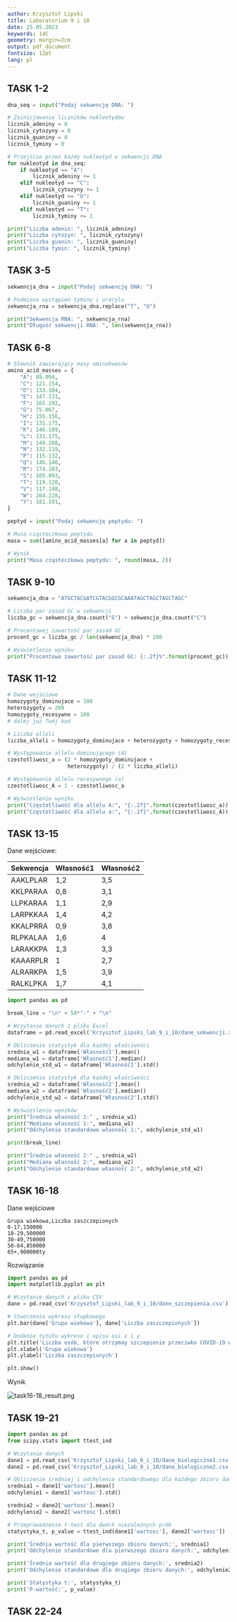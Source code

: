 ```yaml
---
author: Krzysztof Lipski
title: Laboratorium 9 i 10
date: 25.05.2023
keywords: 14C
geometry: margin=2cm
output: pdf_document
fontsize: 12pt
lang: pl
---
```


## TASK 1-2

```python
dna_seq = input("Podaj sekwencję DNA: ")

# Zainicjowanie liczników nukleotydów
licznik_adeniny = 0
licznik_cytozyny = 0
licznik_guaniny = 0
licznik_tyminy = 0

# Przejście przez każdy nukleotyd w sekwencji DNA
for nukleotyd in dna_seq:
    if nukleotyd == "A":
        licznik_adeniny += 1
    elif nukleotyd == "C":
        licznik_cytozyny += 1
    elif nukleotyd == "G":
        licznik_guaniny += 1
    elif nukleotyd == "T":
        licznik_tyminy += 1

print("Liczba adenin: ", licznik_adeniny)
print("Liczba cytozyn: ", licznik_cytozyny)
print("Liczba guanin: ", licznik_guaniny)
print("Liczba tymin: ", licznik_tyminy)
```

## TASK 3-5

```python
sekwencja_dna = input("Podaj sekwencję DNA: ")

# Podmiana wystąpień tyminy i uracylu
sekwencja_rna = sekwencja_dna.replace("T", "U")

print("Sekwencja RNA: ", sekwencja_rna)
print("Długość sekwencji RNA: ", len(sekwencja_rna))
```

## TASK 6-8

```python
# Słownik zawierający masy aminokwasów
amino_acid_masses = {
    "A": 89.094,
    "C": 121.154,
    "D": 133.104,
    "E": 147.131,
    "F": 165.192,
    "G": 75.067,
    "H": 155.156,
    "I": 131.175,
    "K": 146.189,
    "L": 131.175,
    "M": 149.208,
    "N": 132.119,
    "P": 115.132,
    "Q": 146.146,
    "R": 174.203,
    "S": 105.093,
    "T": 119.120,
    "V": 117.148,
    "W": 204.228,
    "Y": 181.191,
}

peptyd = input("Podaj sekwencję peptydu: ")

# Masa cząsteczkowa peptydu
masa = sum([amino_acid_masses[a] for a in peptyd])

# Wynik
print("Masa cząsteczkowa peptydu: ", round(masa, 2))
```

## TASK 9-10

```python
sekwencja_dna = "ATGCTACGATCGTACGGCGCAAATAGCTAGCTAGCTAGC"

# Liczba par zasad GC w sekwencji
liczba_gc = sekwencja_dna.count("G") + sekwencja_dna.count("C")

# Procentowej zawartość par zasad GC
procent_gc = liczba_gc / len(sekwencja_dna) * 100

# Wyświetlenie wyniku
print("Procentowa zawartość par zasad GC: {:.2f}%".format(procent_gc))
```

## TASK 11-12

```python
# Dane wejściowe
homozygoty_dominujace = 100
heterozygoty = 200
homozygoty_recesywne = 100
# dalej już Twój kod

# Liczba alleli
liczba_alleli = homozygoty_dominujace + heterozygoty + homozygoty_recesywne

# Występowanie allelu dominującego (A)
czestotliwosc_a = (2 * homozygoty_dominujace +
                   heterozygoty) / (2 * liczba_alleli)

# Występowanie allelu recesywnego (a)
czestotliwosc_A = 1 - czestotliwosc_a

# Wyświetlenie wyniku
print("Częstotliwość dla allelu A:", "{:.2f}".format(czestotliwosc_a))
print("Częstotliwość dla allelu a:", "{:.2f}".format(czestotliwosc_A))
```

## TASK 13-15

Dane wejściowe:

| Sekwencja | Własność1 | Własność2 |
| --------- | --------- | --------- |
| AAKLPLAR  | 1,2       | 3,5       |
| KKLPARAA  | 0,8       | 3,1       |
| LLPKARAA  | 1,1       | 2,9       |
| LARPKKAA  | 1,4       | 4,2       |
| KKALPRRA  | 0,9       | 3,8       |
| RLPKALAA  | 1,6       | 4         |
| LARAKKPA  | 1,3       | 3,3       |
| KAAARPLR  | 1         | 2,7       |
| ALRARKPA  | 1,5       | 3,9       |
| RALKLPKA  | 1,7       | 4,1       |

```python
import pandas as pd

break_line = "\n" + 50*"-" + "\n"

# Wczytanie danych z pliku Excel
dataframe = pd.read_excel('Krzysztof_Lipski_lab_9_i_10/dane_sekwencji.xlsx')

# Obliczenie statystyk dla każdej właściwości
srednia_w1 = dataframe['Własność1'].mean()
mediana_w1 = dataframe['Własność1'].median()
odchylenie_std_w1 = dataframe['Własność1'].std()

# Obliczenie statystyk dla każdej właściwości
srednia_w2 = dataframe['Własność2'].mean()
mediana_w2 = dataframe['Własność2'].median()
odchylenie_std_w2 = dataframe['Własność2'].std()

# Wyświetlenie wyników
print("Średnia własność 1:" , srednia_w1)
print("Mediana własność 1:", mediana_w1)
print("Odchylenie standardowe własność 1:", odchylenie_std_w1)

print(break_line)

print("Średnia własność 2:" , srednia_w2)
print("Mediana własność 2:", mediana_w2)
print("Odchylenie standardowe własność 2:", odchylenie_std_w2)
```

## TASK 16-18

Dane wejściowe

```csv
Grupa wiekowa,Liczba zaszczepionych
0-17,150000
18-29,500000
30-49,750000
50-64,850000
65+,900000ty
```

Rozwiązanie

```python
import pandas as pd
import matplotlib.pyplot as plt

# Wczytanie danych z pliku CSV
dane = pd.read_csv('Krzysztof_Lipski_lab_9_i_10/dane_szczepienia.csv')

# Stworzenie wykresu słupkowego
plt.bar(dane['Grupa wiekowa'], dane['Liczba zaszczepionych'])

# Dodanie tytułu wykresu i opisu osi x i y
plt.title('Liczba osób, które otrzymay szczepienie przeciwko COVID-19 w różnych grupach wiekowych')
plt.xlabel('Grupa wiekowa')
plt.ylabel('Liczba zaszczepionych')

plt.show()

```

Wynik

![task16-18_result.png](C:\Users\klips\Documents\PJATK\6%20-%20Letni\PBIO\PBIO\Krzysztof_Lipski_lab_9_i_10\task16-18_result.png)

## TASK 19-21

```python
import pandas as pd
from scipy.stats import ttest_ind

# Wczytanie danych
dane1 = pd.read_csv('Krzysztof_Lipski_lab_9_i_10/dane_biologiczne1.csv')
dane2 = pd.read_csv('Krzysztof_Lipski_lab_9_i_10/dane_biologiczne2.csv')

# Obliczenie średniej i odchylenia standardowego dla każdego zbioru danych
srednia1 = dane1['wartosc'].mean()
odchylenie1 = dane1['wartosc'].std()

srednia2 = dane2['wartosc'].mean()
odchylenie2 = dane2['wartosc'].std()

# Przeprowadzenie t-test dla dwóch niezależnych prób
statystyka_t, p_value = ttest_ind(dane1['wartosc'], dane2['wartosc'])

print('Średnia wartość dla pierwszego zbioru danych:', srednia1)
print('Odchylenie standardowe dla pierwszego zbioru danych:', odchylenie1)

print('Średnia wartość dla drugiego zbioru danych:', srednia2)
print('Odchylenie standardowe dla drugiego zbioru danych:', odchylenie2)

print('Statystyka t:', statystyka_t)
print('P-wartość:', p_value)

```

## TASK 22-24
